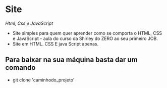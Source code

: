 # Site
*Html, Css e JavaScript*
 - Site simples para quem quer aprender como se comporta o HTML, CSS e JavaScript - aula do curso da Shirley do ZERO ao seu primeiro JOB.
 - Site em HTML. CSS E java Script apenas.

## Para baixar na sua máquina basta dar um comando ##
- git clone 'caminhodo_projeto'
  

